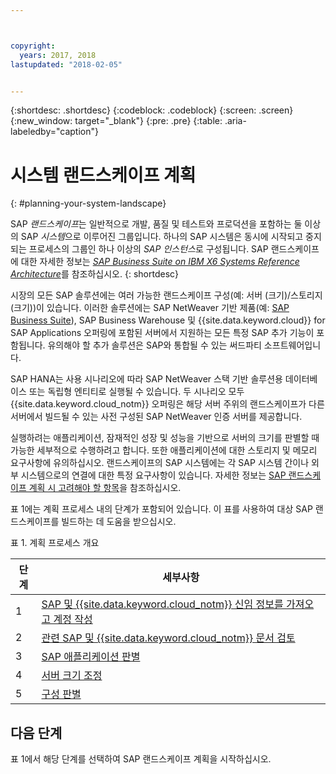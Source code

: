 ```yaml
---



copyright:
  years: 2017, 2018
lastupdated: "2018-02-05"


---
```


{:shortdesc: .shortdesc}
{:codeblock: .codeblock}
{:screen: .screen}
{:new_window: target="_blank"}
{:pre: .pre}
{:table: .aria-labeledby="caption"}

# 시스템 랜드스케이프 계획
{: #planning-your-system-landscape}

SAP *랜드스케이프*는 일반적으로 개발, 품질 및 테스트와 프로덕션을 포함하는 둘 이상의 SAP *시스템*으로 이루어진 그룹입니다. 하나의 SAP 시스템은 동시에 시작되고 중지되는 프로세스의 그룹인 하나 이상의 *SAP 인스턴스*로 구성됩니다. SAP 랜드스케이프에 대한 자세한 정보는 [*SAP Business Suite on IBM X6 Systems Reference Architecture*](https://lenovopress.com/redp5073.pdf)를 참조하십시오.
{: shortdesc}

시장의 모든 SAP 솔루션에는 여러 가능한 랜드스케이프 구성(예: 서버 (크기)/스토리지 (크기))이 있습니다. 이러한 솔루션에는 SAP NetWeaver 기반 제품(예: [SAP Business Suite](https://open.sap.com/courses/suitehana1)), SAP Business Warehouse 및 {{site.data.keyword.cloud}} for SAP Applications 오퍼링에 포함된 서버에서 지원하는 모든 특정 SAP 추가 기능이 포함됩니다. 유의해야 할 추가 솔루션은 SAP와 통합될 수 있는 써드파티 소프트웨어입니다. 

SAP HANA는 사용 시나리오에 따라 SAP NetWeaver 스택 기반 솔루션용 데이터베이스 또는 독립형 엔티티로 실행될 수 있습니다. 두 시나리오 모두 {{site.data.keyword.cloud_notm}} 오퍼링은 해당 서버 주위의 랜드스케이프가 다른 서버에서 빌드될 수 있는 사전 구성된 SAP NetWeaver 인증 서버를 제공합니다.

실행하려는 애플리케이션, 잠재적인 성장 및 성능을 기반으로 서버의 크기를 판별할 때 가능한 세부적으로 수행하려고 합니다. 또한 애플리케이션에 대한 스토리지 및 메모리 요구사항에 유의하십시오. 랜드스케이프의 SAP 시스템에는 각 SAP 시스템 간이나 외부 시스템으로의 연결에 대한 특정 요구사항이 있습니다. 자세한 정보는 [SAP 랜드스케이프 계획 시 고려해야 할 항목](/docs/infrastructure/sap-hana/hana-considerations.html)을 참조하십시오.

표 1에는 계획 프로세스 내의 단계가 포함되어 있습니다. 이 표를 사용하여 대상 SAP 랜드스케이프를 빌드하는 데 도움을 받으십시오.

표 1. 계획 프로세스 개요

| 단계 | 세부사항 |
| --- | --- |
| 1 | [SAP 및 {{site.data.keyword.cloud_notm}} 신임 정보를 가져오고 계정 작성](/docs/infrastructure/sap-hana/hana-get-credentials.html) |
| 2 | [관련 SAP 및 {{site.data.keyword.cloud_notm}} 문서 검토](/docs/infrastructure/sap-hana/hana-review-doc.html) |
| 3 | [SAP 애플리케이션 판별](/docs/infrastructure/sap-hana/hana-determine-apps.html) |
| 4 | [서버 크기 조정](/docs/infrastructure/sap-hana/hana-size-server.html) |
| 5 | [구성 판별](/docs/infrastructure/sap-hana/hana-determine-configuration.html) |

## 다음 단계

표 1에서 해당 단계를 선택하여 SAP 랜드스케이프 계획을 시작하십시오.
